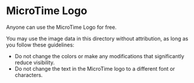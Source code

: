 # MicroTime Logo
Anyone can use the MicroTime Logo for free.

You may use the image data in this directory without attribution, as long as you follow these guidelines:
- Do not change the colors or make any modifications that significantly reduce visibility.
- Do not change the text in the MicroTime logo to a different font or characters.

